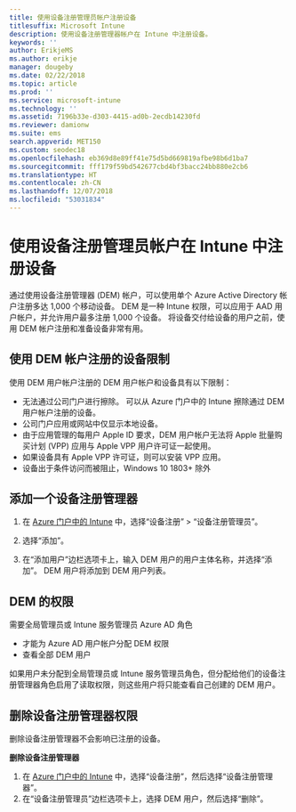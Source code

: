 ```yaml
---
title: 使用设备注册管理员帐户注册设备
titlesuffix: Microsoft Intune
description: 使用设备注册管理器帐户在 Intune 中注册设备。
keywords: ''
author: ErikjeMS
ms.author: erikje
manager: dougeby
ms.date: 02/22/2018
ms.topic: article
ms.prod: ''
ms.service: microsoft-intune
ms.technology: ''
ms.assetid: 7196b33e-d303-4415-ad0b-2ecdb14230fd
ms.reviewer: damionw
ms.suite: ems
search.appverid: MET150
ms.custom: seodec18
ms.openlocfilehash: eb369d8e89ff41e75d5bd669819afbe98b6d1ba7
ms.sourcegitcommit: fff179f59bd542677cbd4bf3bacc24bb880e2cb6
ms.translationtype: HT
ms.contentlocale: zh-CN
ms.lasthandoff: 12/07/2018
ms.locfileid: "53031834"
---
```

# <a name="enroll-devices-in-intune-by-using-a-device-enrollment-manager-account"></a>使用设备注册管理员帐户在 Intune 中注册设备

通过使用设备注册管理器 (DEM) 帐户，可以使用单个 Azure Active Directory 帐户注册多达 1,000 个移动设备。 DEM 是一种 Intune 权限，可以应用于 AAD 用户帐户，并允许用户最多注册 1,000 个设备。 将设备交付给设备的用户之前，使用 DEM 帐户注册和准备设备非常有用。

## <a name="limitations-of-devices-that-are-enrolled-with-a-dem-account"></a>使用 DEM 帐户注册的设备限制

使用 DEM 用户帐户注册的 DEM 用户帐户和设备具有以下限制：

  - 无法通过公司门户进行擦除。 可以从 Azure 门户中的 Intune 擦除通过 DEM 用户帐户注册的设备。
  - 公司门户应用或网站中仅显示本地设备。
  - 由于应用管理的每用户 Apple ID 要求，DEM 用户帐户无法将 Apple 批量购买计划 (VPP) 应用与 Apple VPP 用户许可证一起使用。
  - 如果设备具有 Apple VPP 许可证，则可以安装 VPP 应用。
  - 设备出于条件访问而被阻止，Windows 10 1803+ 除外


## <a name="add-a-device-enrollment-manager"></a>添加一个设备注册管理器

1.  在 [Azure 门户中的 Intune](https://aka.ms/intuneportal) 中，选择“设备注册” > “设备注册管理员”。

2.  选择“添加”。

3.  在“添加用户”边栏选项卡上，输入 DEM 用户的用户主体名称，并选择“添加”。 DEM 用户将添加到 DEM 用户列表。

## <a name="permissions-for-dem"></a>DEM 的权限

需要全局管理员或 Intune 服务管理员 Azure AD 角色
- 才能为 Azure AD 用户帐户分配 DEM 权限
- 查看全部 DEM 用户

如果用户未分配到全局管理员或 Intune 服务管理员角色，但分配给他们的设备注册管理器角色启用了读取权限，则这些用户将只能查看自己创建的 DEM 用户。


## <a name="remove-device-enrollment-manager-permissions"></a>删除设备注册管理器权限

删除设备注册管理器不会影响已注册的设备。

**删除设备注册管理器**

1. 在 [Azure 门户中的 Intune](https://aka.ms/intuneportal) 中，选择“设备注册”，然后选择“设备注册管理器”。
2. 在“设备注册管理员”边栏选项卡上，选择 DEM 用户，然后选择“删除”。

